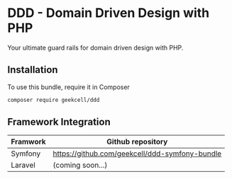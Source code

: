 # DDD - Domain Driven Design with PHP

Your ultimate guard rails for domain driven design with PHP.

## Installation

To use this bundle, require it in Composer

```bash
composer require geekcell/ddd
```

## Framework Integration

| Framwork    | Github repository                              |
| ----------- | ---------------------------------------------- |
| Symfony     | https://github.com/geekcell/ddd-symfony-bundle |
| Laravel     | (coming soon...)                               |

